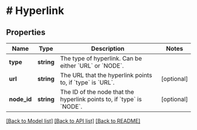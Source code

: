 # # Hyperlink

## Properties

Name | Type | Description | Notes
------------ | ------------- | ------------- | -------------
**type** | **string** | The type of hyperlink. Can be either &#x60;URL&#x60; or &#x60;NODE&#x60;. |
**url** | **string** | The URL that the hyperlink points to, if &#x60;type&#x60; is &#x60;URL&#x60;. | [optional]
**node_id** | **string** | The ID of the node that the hyperlink points to, if &#x60;type&#x60; is &#x60;NODE&#x60;. | [optional]

[[Back to Model list]](../../README.md#models) [[Back to API list]](../../README.md#endpoints) [[Back to README]](../../README.md)
